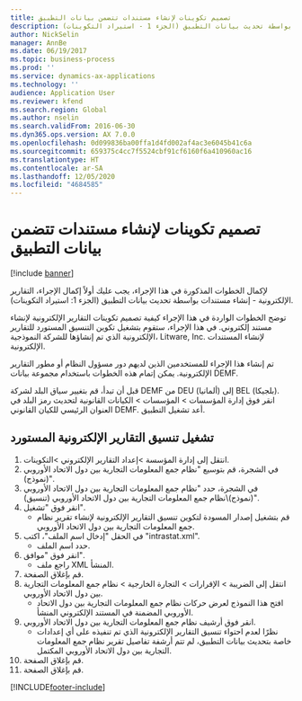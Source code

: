 ```yaml
---
title: تصميم تكوينات لإنشاء مستندات تتضمن بيانات التطبيق
description: لإكمال الخطوات المذكورة في هذا الإجراء، يجب عليك أولاً إكمال الإجراء، التقارير الإلكترونية - إنشاء مستندات بواسطة تحديث بيانات التطبيق (الجزء 1 - استيراد التكوينات)‬.
author: NickSelin
manager: AnnBe
ms.date: 06/19/2017
ms.topic: business-process
ms.prod: ''
ms.service: dynamics-ax-applications
ms.technology: ''
audience: Application User
ms.reviewer: kfend
ms.search.region: Global
ms.author: nselin
ms.search.validFrom: 2016-06-30
ms.dyn365.ops.version: AX 7.0.0
ms.openlocfilehash: 0d099836ba00ffa1d4fd002af4ac3e6045b41c6a
ms.sourcegitcommit: 659375c4cc7f5524cbf91cf6160f6a410960ac16
ms.translationtype: HT
ms.contentlocale: ar-SA
ms.lasthandoff: 12/05/2020
ms.locfileid: "4684585"
---
```

# <a name="design-configurations-to-generate-documents-that-have-application-data"></a>تصميم تكوينات لإنشاء مستندات تتضمن بيانات التطبيق

[!include [banner](../../includes/banner.md)]

لإكمال الخطوات المذكورة في هذا الإجراء، يجب عليك أولاً إكمال الإجراء، التقارير الإلكترونية - إنشاء مستندات بواسطة تحديث بيانات التطبيق (الجزء 1: استيراد التكوينات)‬.



توضح الخطوات الواردة في هذا الإجراء كيفية تصميم تكوينات التقارير الإلكترونية لإنشاء مستند إلكتروني. في هذا الإجراء، ستقوم بتشغيل تكوين التنسيق المستورد للتقارير الإلكترونية الذي تم إنشاؤها للشركة النموذجية، Litware, Inc. لإنشاء المستندات الإلكترونية.



تم إنشاء هذا الإجراء للمستخدمين الذين لديهم دور مسؤول النظام أو مطور التقارير الإلكترونية. يمكن إتمام هذه الخطوات باستخدام مجموعة بيانات DEMF. 



قبل أن تبدأ، قم بتغيير سياق البلد لشركة DEMF من DEU (ألمانيا) إلى BEL (بلجيكا). انقر فوق إدارة المؤسسات > المؤسسات > الكيانات القانونية لتحديث رمز البلد في العنوان الرئيسي للكيان القانوني DEMF. أعد تشغيل التطبيق.


## <a name="run-imported-er-format"></a>تشغيل تنسيق التقارير الإلكترونية المستورد
1. انتقل إلى إدارة المؤسسة >إعداد التقارير الإلكتروني >التكوينات.
2. في الشجرة، قم بتوسيع "نظام جمع المعلومات التجارية بين دول الاتحاد الأوروبي (نموذج)".
3. في الشجرة، حدد "نظام جمع المعلومات التجارية بين دول الاتحاد الأوروبي (نموذج)\نظام جمع المعلومات التجارية بين دول الاتحاد الأوروبي (تنسيق)".
4. انقر فوق "تشغيل".
    * قم بتشغيل إصدار المسودة لتكوين تنسيق التقارير الإلكترونية لإنشاء تقرير نظام جمع المعلومات التجارية بين دول الاتحاد الأوروبي.  
5. في الحقل "إدخال اسم الملف"، اكتب "intrastat.xml".
    * حدد اسم الملف.  
6. انقر فوق "موافق".
    * راجع ملف XML المنشأ.  
7. قم بإغلاق الصفحة.
8. انتقل إلى الضريبة > الإقرارات‬ > التجارة الخارجية > نظام جمع المعلومات التجارية بين دول الاتحاد الأوروبي.
    * افتح هذا النموذج لعرض حركات نظام جمع المعلومات التجارية بين دول الاتحاد الأوروبي المضمنة في المستند الإلكتروني المنشأ.  
9. انقر فوق أرشيف نظام جمع المعلومات التجارية بين دول الاتحاد الأوروبي.
    * نظرًا لعدم احتواء تنسيق التقارير الإلكترونية الذي تم تنفيذه على أي إعدادات خاصة بتحديث بيانات التطبيق، لم تتم أرشفة تفاصيل تقرير نظام جمع المعلومات التجارية بين دول الاتحاد الأوروبي المكتمل.  
10. قم بإغلاق الصفحة.
11. قم بإغلاق الصفحة.



[!INCLUDE[footer-include](../../../../includes/footer-banner.md)]
